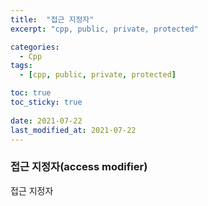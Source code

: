 ```yaml
---
title:  "접근 지정자"
excerpt: "cpp, public, private, protected"

categories:
  - Cpp
tags:
  - [cpp, public, private, protected]

toc: true
toc_sticky: true
 
date: 2021-07-22
last_modified_at: 2021-07-22
---  
```


### 접근 지정자(access modifier)  

접근 지정자
